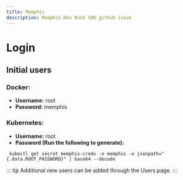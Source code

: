 ```yaml
---
title: Memphis 
description: Memphis.Dev Rusk SDK github issue
---
```

<script setup>
import ContainerLink from '/components/ContainerLink.vue'
</script>
# Login

## Initial users

### Docker:

* **Username:** root
* **Password:** memphis

### Kubernetes:

* **Username:** root
* **Password (Run the following to generate):**

```
 kubectl get secret memphis-creds -n memphis -o jsonpath="{.data.ROOT_PASSWORD}" | base64 --decode
```

::: tip
Additional new users can be added through the <ContainerLink url='./users'>Users page</ContainerLink>.
:::
